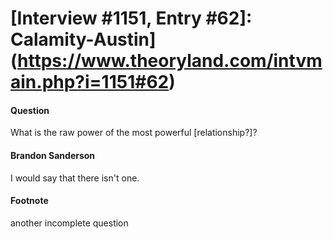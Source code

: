 # [Interview #1151, Entry #62]: Calamity-Austin](https://www.theoryland.com/intvmain.php?i=1151#62)

#### Question

What is the raw power of the most powerful [relationship?]?

#### Brandon Sanderson

I would say that there isn't one.

#### Footnote

another incomplete question

